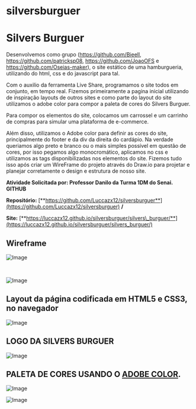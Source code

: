 # silversburguer

# **Silvers Burguer**
Desenvolvemos como grupo (https://github.com/Bieell, https://github.com/patricksp08, https://github.com/JoaoOFS e https://github.com/Oseias-maker), o site estático de uma hamburgueria, utilizando do html, css e do javascript para tal.

Com o auxilio da ferramenta Live Share, programamos o site todos em conjunto, em tempo real. Fizemos primeiramente a pagina inicial utilizando de inspiração layouts de outros sites e como parte do layout do site utilizamos o adobe color para compor a paleta de cores do Silvers Burguer.

Para compor os elementos do site, colocamos um carrossel e um carrinho de compras para simular uma plataforma de e-commerce.

Além disso, utilizamos o Adobe color para definir as cores do site, principalmente do footer e da div da direita do cardápio. Na verdade queriamos algo preto e branco ou o mais simples possível em questão de cores, por isso pegamos algo monocromático, aplicamos no css e utilizamos as tags disponibilizadas nos elementos do site.
Fizemos tudo isso após criar um WireFrame do projeto através do Draw.io para projetar e planejar corretamente o design e estrutura de nosso site.

**Atividade Solicitada por: Professor Danilo da Turma 1DM do Senai.**
**GITHUB**

**Repositório:** [**https://github.com/Luccazx12/silversburguer**](https://github.com/Luccazx12/silversburguer) **/**

**Site:** [**https://luccazx12.github.io/silversburguer/silvers\_burguer/**](https://luccazx12.github.io/silversburguer/silvers_burguer/)
&nbsp;
 
 
 ## **Wireframe**
 
![Image](https://github.com/Luccazx12/silversburguer/blob/main/silvers_burguer/Wireframe/Wireframe_SilversBurguer_PagInicial.jpg)

&nbsp;


![Image](https://github.com/Luccazx12/silversburguer/blob/main/silvers_burguer/Wireframe/Wireframe_SilversBurguer_Cardapio.jpg)
&nbsp;


## **Layout da página codificada em HTML5 e CSS3, no navegador**

![Image](https://github.com/Luccazx12/silversburguer/blob/main/silvers_burguer/Imagens/layoutnav.png)
&nbsp;


## **LOGO DA SILVERS BURGUER**

![Image](https://github.com/Luccazx12/silversburguer/blob/main/silvers_burguer/Imagens/LogoSB.png)
&nbsp;


## **PALETA DE CORES USANDO O [ADOBE COLOR](https://color.adobe.com/pt/).**

![Image](https://github.com/Luccazx12/silversburguer/blob/main/silvers_burguer/Imagens/paleta.png)
&nbsp;


![Image](https://github.com/Luccazx12/silversburguer/blob/main/silvers_burguer/Imagens/paleta2.png)
